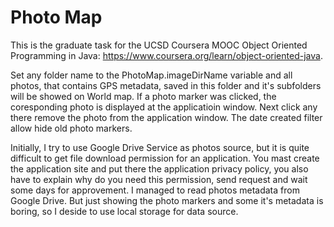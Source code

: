 # Photo Map

This is the graduate task for the UCSD Coursera MOOC Object Oriented Programming in Java: https://www.coursera.org/learn/object-oriented-java.  

Set any folder name to the PhotoMap.imageDirName variable and all photos, that contains GPS metadata, saved in this folder and it's subfolders will be showed on World map.
If a photo marker was clicked, the coresponding photo is displayed at the applicatioin window. Next click any there remove the photo from the application window.
The date created filter allow hide old photo markers.

Initially, I try to use Google Drive Service as photos source, but it is quite difficult to get file download permission for an application. You mast create the application site and put there the application privacy policy, you also have to explain why do you need this permission, send request and wait some days for approvement. I managed to read photos metadata from Google Drive. But just showing the photo markers and some it's metadata is boring, so I deside to use local storage for data source.  
 
